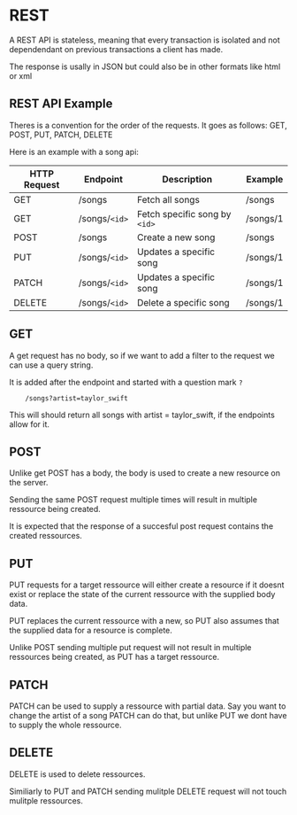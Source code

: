 # REST

A REST API is stateless, meaning that every transaction is isolated and not dependendant on previous transactions a client has made.

The response is usally in JSON but could also be in other formats like html or xml


## REST API Example

Theres is a convention for the order of the requests.
It goes as follows: GET, POST, PUT, PATCH, DELETE

Here is an example with a song api:

|HTTP Request   |Endpoint   |Description  |Example|
|---|---|---|---|
|GET   |/songs   |Fetch all songs   |/songs|
|GET   |/songs/`<id>`   |Fetch specific song by `<id>`|/songs/1|
|POST   |/songs   |Create a new song   |/songs|
|PUT   |/songs/`<id>`   |Updates a specific song  |/songs/1|
|PATCH |/songs/`<id>`   |Updates a specific song  |/songs/1|
|DELETE   |/songs/`<id>`   |Delete a specific song  |/songs/1|


## GET

A get request has no body, so if we want to add a filter to the request we can use a query string.

It is added after the endpoint and started with a question mark ```?```

``` 
    /songs?artist=taylor_swift
```

This will should return all songs with artist = taylor_swift, if the endpoints allow for it.

## POST

Unlike get POST has a body, the body is used to create a new resource on the server.

Sending the same POST request multiple times will result in multiple ressource being created.

It is expected that the response of a succesful post request contains the created ressources.


## PUT

PUT requests for a target ressource will either create a resource if it doesnt exist or replace the state of the current ressource with the supplied body data.

PUT replaces the current ressource with a new, so PUT also assumes that the supplied data for a resource is complete.

Unlike POST sending multiple put request will not result in multiple ressources being created, as PUT has a target ressource.

## PATCH

PATCH can be used to supply a ressource with partial data.
Say you want to change the artist of a song PATCH can do that, but unlike PUT we dont have to supply the whole ressource.

## DELETE

DELETE is used to delete ressources.

Similiarly to PUT and PATCH sending mulitple DELETE request will not touch mulitple ressources.

